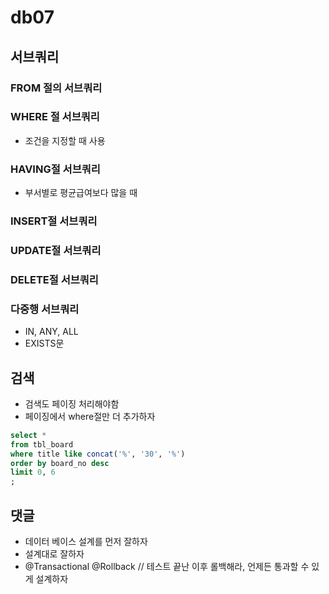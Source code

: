 # db07

## 서브쿼리
### FROM 절의 서브쿼리
### WHERE 절 서브쿼리
- 조건을 지정할 때 사용
### HAVING절 서브쿼리 
- 부서별로 평균급여보다 많을 때
### INSERT절 서브쿼리
### UPDATE절 서브쿼리
### DELETE절 서브쿼리
### 다중행 서브쿼리
- IN, ANY, ALL
- EXISTS문 


## 검색
- 검색도 페이징 처리해야함
- 페이징에서 where절만 더 추가하자
```sql
select *
from tbl_board
where title like concat('%', '30', '%')
order by board_no desc
limit 0, 6
;
```

## 댓글
- 데이터 베이스 설계를 먼저 잘하자
- 설계대로 잘하자
- @Transactional
    @Rollback // 테스트 끝난 이후 롤백해라, 언제든 통과할 수 있게 설계하자